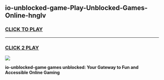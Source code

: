 
## io-unblocked-game-Play-Unblocked-Games-Online-hnglv
<h3>
<a href="https://premium76.site?title=io-unblocked-game&ref=24A">CLICK TO PLAY</a></h3>
<hr>

<h3>
<a href="https://premium76.site?title=io-unblocked-game&ref=24A">CLICK 2 PLAY</a>
  
</h3>

<a href="https://premium76.site?title=io-unblocked-game&ref=24A"><img src="https://clearcache.store/games.png"></a>


**io-unblocked-game games unblocked: Your Gateway to Fun and Accessible Online Gaming**
